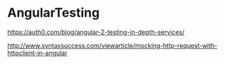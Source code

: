 # AngularTesting

https://auth0.com/blog/angular-2-testing-in-depth-services/

http://www.syntaxsuccess.com/viewarticle/mocking-http-request-with-httpclient-in-angular

